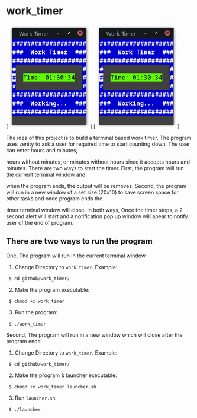 # work_timer

[![work_timer](https://github.com/naa-7/bash_projects/blob/main/work_timer/timer_image.png)]
[![work_timer](https://github.com/naa-7/bash_projects/blob/main/work_timer/timer_image.png)]

The idea of this project is to build a terminal based work timer. The program uses zenity to ask a user for required time to start counting down. The user can enter hours and minutes,

hours without minutes, or minutes without hours since it accepts hours and minutes. There are two ways to start the timer. First, the program will run the current terminal window and 

when the program ends, the output will be removes. Second, the program will run in a new window of a set size (20x10) to save screen space for other tasks and once program ends the 

timer terminal window will close. In both ways, Once the timer stops, a 2 second alert will start and a notification pop up window will apear to notify user of the end of program.


## There are two ways to run the program

 One, The program will run in the current terminal window

   1) Change Directory to `work_timer`. Example:

     $ cd github/work_timer/

   2) Make the program executable:
    
     $ chmod +x work_timer

   3) Run the program:
 
     $ ./work_timer 

Second, The program will run in a new window which will close after the program ends:
   
   1) Change Directory to `work_timer`. Example:

     $ cd github/work_timer/

   2) Make the program & launcher executable:

     $ chmod +x work_timer launcher.sh

   3) Run `launcher.sh`:

     $ ./launcher 


